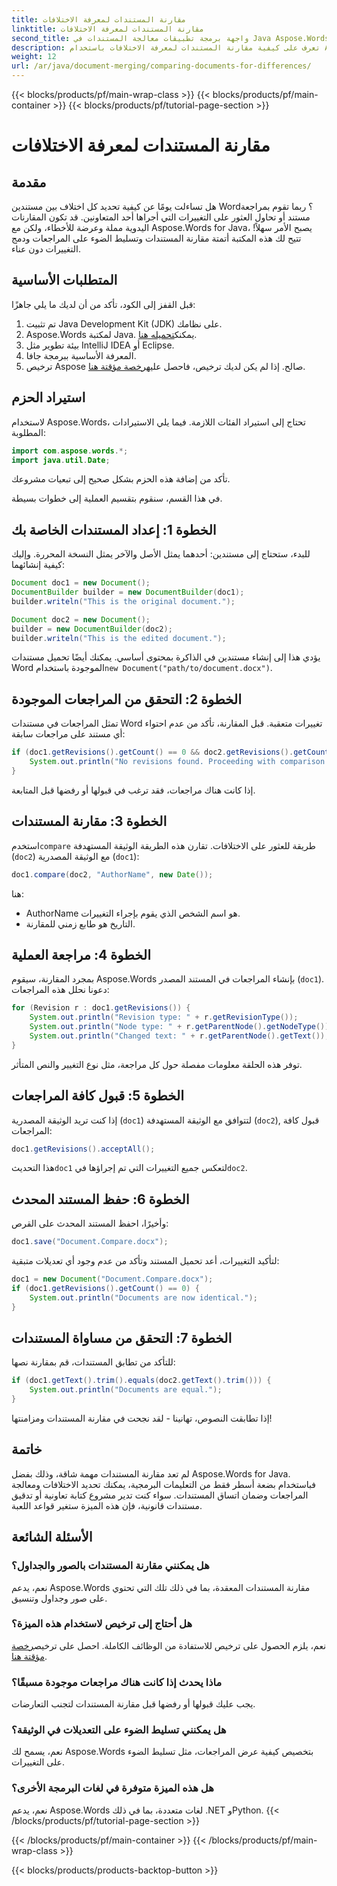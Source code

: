 ```yaml
---
title: مقارنة المستندات لمعرفة الاختلافات
linktitle: مقارنة المستندات لمعرفة الاختلافات
second_title: واجهة برمجة تطبيقات معالجة المستندات في Java Aspose.Words
description: تعرف على كيفية مقارنة المستندات لمعرفة الاختلافات باستخدام Aspose.Words في Java. يضمن دليلنا خطوة بخطوة إدارة المستندات بدقة.
weight: 12
url: /ar/java/document-merging/comparing-documents-for-differences/
---
```


{{< blocks/products/pf/main-wrap-class >}}
{{< blocks/products/pf/main-container >}}
{{< blocks/products/pf/tutorial-page-section >}}

# مقارنة المستندات لمعرفة الاختلافات

## مقدمة

هل تساءلت يومًا عن كيفية تحديد كل اختلاف بين مستندين Word؟ ربما تقوم بمراجعة مستند أو تحاول العثور على التغييرات التي أجراها أحد المتعاونين. قد تكون المقارنات اليدوية مملة وعرضة للأخطاء، ولكن مع Aspose.Words for Java، يصبح الأمر سهلاً! تتيح لك هذه المكتبة أتمتة مقارنة المستندات وتسليط الضوء على المراجعات ودمج التغييرات دون عناء.

## المتطلبات الأساسية

قبل القفز إلى الكود، تأكد من أن لديك ما يلي جاهزًا:  
1. تم تثبيت Java Development Kit (JDK) على نظامك.  
2.  Aspose.Words لمكتبة Java. يمكنك[تحميله هنا](https://releases.aspose.com/words/java/).  
3. بيئة تطوير مثل IntelliJ IDEA أو Eclipse.  
4. المعرفة الأساسية ببرمجة جافا.  
5.  ترخيص Aspose صالح. إذا لم يكن لديك ترخيص، فاحصل عليه[رخصة مؤقتة هنا](https://purchase.aspose.com/temporary-license/).

## استيراد الحزم

لاستخدام Aspose.Words، تحتاج إلى استيراد الفئات اللازمة. فيما يلي الاستيرادات المطلوبة:

```java
import com.aspose.words.*;
import java.util.Date;
```

تأكد من إضافة هذه الحزم بشكل صحيح إلى تبعيات مشروعك.


في هذا القسم، سنقوم بتقسيم العملية إلى خطوات بسيطة.


## الخطوة 1: إعداد المستندات الخاصة بك

للبدء، ستحتاج إلى مستندين: أحدهما يمثل الأصل والآخر يمثل النسخة المحررة. وإليك كيفية إنشائهما:

```java
Document doc1 = new Document();
DocumentBuilder builder = new DocumentBuilder(doc1);
builder.writeln("This is the original document.");

Document doc2 = new Document();
builder = new DocumentBuilder(doc2);
builder.writeln("This is the edited document.");
```

 يؤدي هذا إلى إنشاء مستندين في الذاكرة بمحتوى أساسي. يمكنك أيضًا تحميل مستندات Word الموجودة باستخدام`new Document("path/to/document.docx")`.


## الخطوة 2: التحقق من المراجعات الموجودة

تمثل المراجعات في مستندات Word تغييرات متعقبة. قبل المقارنة، تأكد من عدم احتواء أي مستند على مراجعات سابقة:

```java
if (doc1.getRevisions().getCount() == 0 && doc2.getRevisions().getCount() == 0) {
    System.out.println("No revisions found. Proceeding with comparison...");
}
```

إذا كانت هناك مراجعات، فقد ترغب في قبولها أو رفضها قبل المتابعة.


## الخطوة 3: مقارنة المستندات

 استخدم`compare` طريقة للعثور على الاختلافات. تقارن هذه الطريقة الوثيقة المستهدفة (`doc2`) مع الوثيقة المصدرية (`doc1`):

```java
doc1.compare(doc2, "AuthorName", new Date());
```

هنا:
- AuthorName هو اسم الشخص الذي يقوم بإجراء التغييرات.
- التاريخ هو طابع زمني للمقارنة.


## الخطوة 4: مراجعة العملية

بمجرد المقارنة، سيقوم Aspose.Words بإنشاء المراجعات في المستند المصدر (`doc1`). دعونا نحلل هذه المراجعات:

```java
for (Revision r : doc1.getRevisions()) {
    System.out.println("Revision type: " + r.getRevisionType());
    System.out.println("Node type: " + r.getParentNode().getNodeType());
    System.out.println("Changed text: " + r.getParentNode().getText());
}
```

توفر هذه الحلقة معلومات مفصلة حول كل مراجعة، مثل نوع التغيير والنص المتأثر.


## الخطوة 5: قبول كافة المراجعات

إذا كنت تريد الوثيقة المصدرية (`doc1`) لتتوافق مع الوثيقة المستهدفة (`doc2`), قبول كافة المراجعات:

```java
doc1.getRevisions().acceptAll();
```

 هذا التحديث`doc1` لتعكس جميع التغييرات التي تم إجراؤها في`doc2`.


## الخطوة 6: حفظ المستند المحدث

وأخيرًا، احفظ المستند المحدث على القرص:

```java
doc1.save("Document.Compare.docx");
```

لتأكيد التغييرات، أعد تحميل المستند وتأكد من عدم وجود أي تعديلات متبقية:

```java
doc1 = new Document("Document.Compare.docx");
if (doc1.getRevisions().getCount() == 0) {
    System.out.println("Documents are now identical.");
}
```


## الخطوة 7: التحقق من مساواة المستندات

للتأكد من تطابق المستندات، قم بمقارنة نصها:

```java
if (doc1.getText().trim().equals(doc2.getText().trim())) {
    System.out.println("Documents are equal.");
}
```

إذا تطابقت النصوص، تهانينا - لقد نجحت في مقارنة المستندات ومزامنتها!


## خاتمة

لم تعد مقارنة المستندات مهمة شاقة، وذلك بفضل Aspose.Words for Java. فباستخدام بضعة أسطر فقط من التعليمات البرمجية، يمكنك تحديد الاختلافات ومعالجة المراجعات وضمان اتساق المستندات. سواء كنت تدير مشروع كتابة تعاونية أو تدقيق مستندات قانونية، فإن هذه الميزة ستغير قواعد اللعبة.

## الأسئلة الشائعة

### هل يمكنني مقارنة المستندات بالصور والجداول؟  
نعم، يدعم Aspose.Words مقارنة المستندات المعقدة، بما في ذلك تلك التي تحتوي على صور وجداول وتنسيق.

### هل أحتاج إلى ترخيص لاستخدام هذه الميزة؟  
 نعم، يلزم الحصول على ترخيص للاستفادة من الوظائف الكاملة. احصل على ترخيص[رخصة مؤقتة هنا](https://purchase.aspose.com/temporary-license/).

### ماذا يحدث إذا كانت هناك مراجعات موجودة مسبقًا؟  
يجب عليك قبولها أو رفضها قبل مقارنة المستندات لتجنب التعارضات.

### هل يمكنني تسليط الضوء على التعديلات في الوثيقة؟  
نعم، يسمح لك Aspose.Words بتخصيص كيفية عرض المراجعات، مثل تسليط الضوء على التغييرات.

### هل هذه الميزة متوفرة في لغات البرمجة الأخرى؟  
نعم، يدعم Aspose.Words لغات متعددة، بما في ذلك .NET وPython.
{{< /blocks/products/pf/tutorial-page-section >}}

{{< /blocks/products/pf/main-container >}}
{{< /blocks/products/pf/main-wrap-class >}}

{{< blocks/products/products-backtop-button >}}
